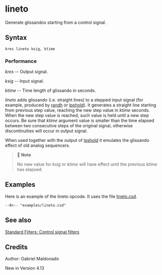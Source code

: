 <!--
id:lineto
category:Signal Modifiers:Standard Filters:Control
-->
# lineto
Generate glissandos starting from a control signal.

## Syntax
``` csound-orc
kres lineto ksig, ktime
```

### Performance

_kres_ -- Output signal.

_ksig_ -- Input signal.

_ktime_ -- Time length of glissando in seconds.

_lineto_ adds glissando (i.e. straight lines) to a stepped input signal (for example, produced by [randh](../../opcodes/randh) or [lpshold](../../opcodes/lpshold)).  It generates a straight line starting from previous step value, reaching the new step value in _ktime_ seconds. When the new step value is reached, such value is held until a new step occurs. Be sure that _ktime_ argument value is smaller than the time elapsed between two consecutive steps of the original signal, otherwise discontinuities will occur in output signal.

When used together with the output of [lpshold](../../opcodes/lpshold) it emulates the glissando effect of old analog sequencers.

> :memo: **Note**
>
> No new value for _ksig_ or _ktime_ will have effect until the previous _ktime_ has elapsed.

## Examples

Here is an example of the lineto opcode. It uses the file [lineto.csd](../../examples/lineto.csd).

``` csound-csd title="Example of the lineto opcode." linenums="1"
--8<-- "examples/lineto.csd"
```

## See also

[Standard Filters: Control signal filters](../../sigmod/standard)

## Credits

Author: Gabriel Maldonado

New in Version 4.13
